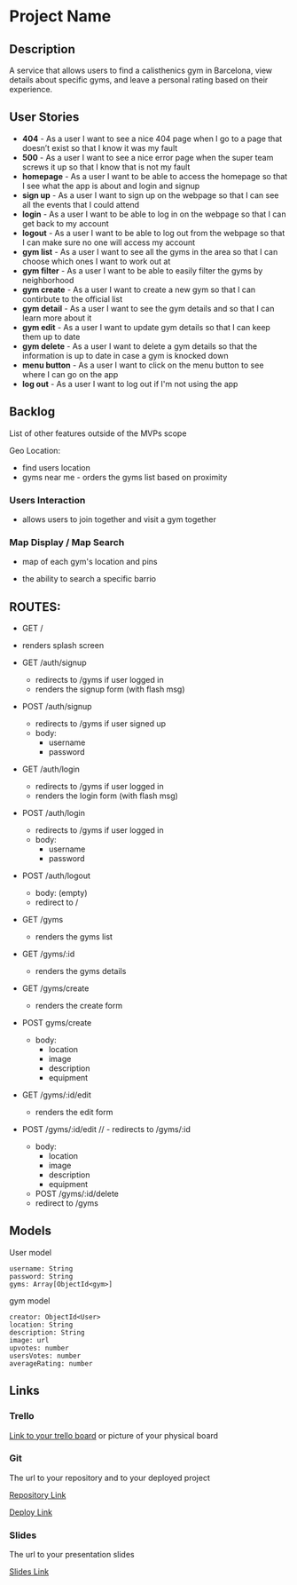 # Project Name

## Description

A service that allows users to find a calisthenics gym in Barcelona, view details about specific gyms, and leave a personal rating based on their experience. 
 
## User Stories

- **404** - As a user I want to see a nice 404 page when I go to a page that doesn’t exist so that I know it was my fault 
- **500** - As a user I want to see a nice error page when the super team screws it up so that I know that is not my fault
- **homepage** - As a user I want to be able to access the homepage so that I see what the app is about and login and signup
- **sign up** - As a user I want to sign up on the webpage so that I can see all the events that I could attend
- **login** - As a user I want to be able to log in on the webpage so that I can get back to my account
- **logout** - As a user I want to be able to log out from the webpage so that I can make sure no one will access my account
- **gym list** - As a user I want to see all the gyms in the area so that I can choose which ones I want to work out at
- **gym filter** - As a user I want to be able to easily filter the gyms by neighborhood
- **gym create** - As a user I want to create a new gym so that I can contirbute to the official list
- **gym detail** - As a user I want to see the gym details and so that I can learn more about it
- **gym edit** - As a user I want to update gym details so that I can keep them up to date
- **gym delete** - As a user I want to delete a gym details so that the information is up to date in case a gym is knocked down
- **menu button** - As a user I want to click on the menu button to see where I can go on the app
- **log out** - As a user I want to log out if I'm not using the app

## Backlog

List of other features outside of the MVPs scope

Geo Location:
- find users location 
- gyms near me - orders the gyms list based on proximity

### Users Interaction

- allows users to join together and visit a gym together

### Map Display / Map Search

- map of each gym's location and pins

- the ability to search a specific barrio


## ROUTES:
- GET /
 - renders splash screen
- GET /auth/signup
  - redirects to /gyms if user logged in
  - renders the signup form (with flash msg)
- POST /auth/signup
  - redirects to /gyms if user signed up
  - body:
    - username
    - password
- GET /auth/login
  - redirects to /gyms if user logged in
  - renders the login form (with flash msg)
- POST /auth/login
  - redirects to /gyms if user logged in
  - body:
    - username
    - password
- POST /auth/logout
  - body: (empty)
  - redirect to /

- GET /gyms
  - renders the gyms list

- GET /gyms/:id
  - renders the gyms details

- GET /gyms/create
  - renders the create form
- POST gyms/create
  - body: 
    - location
    - image
    - description
    - equipment
- GET /gyms/:id/edit
  - renders the edit form
- POST /gyms/:id/edit
 // - redirects to /gyms/:id
  - body: 
    - location
    - image
    - description
    - equipment
  - POST /gyms/:id/delete
   - redirect to /gyms


## Models

User model
 
```
username: String
password: String
gyms: Array[ObjectId<gym>]
```

gym model

```
creator: ObjectId<User>
location: String
description: String
image: url
upvotes: number
usersVotes: number
averageRating: number

``` 

## Links

### Trello

[Link to your trello board](https://trello.com) or picture of your physical board

### Git

The url to your repository and to your deployed project

[Repository Link](http://github.com)

[Deploy Link](http://heroku.com)

### Slides

The url to your presentation slides

[Slides Link](http://slides.com)